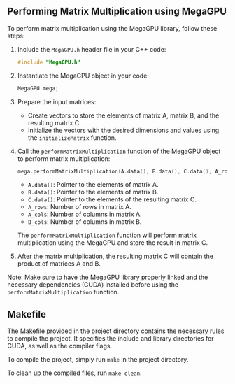 ## Performing Matrix Multiplication using MegaGPU

To perform matrix multiplication using the MegaGPU library, follow these steps:

1. Include the `MegaGPU.h` header file in your C++ code:
   ```cpp
   #include "MegaGPU.h"
   ```

2. Instantiate the MegaGPU object in your code:
   ```cpp
   MegaGPU mega;
   ```

3. Prepare the input matrices:
   - Create vectors to store the elements of matrix A, matrix B, and the resulting matrix C.
   - Initialize the vectors with the desired dimensions and values using the `initializeMatrix` function.

4. Call the `performMatrixMultiplication` function of the MegaGPU object to perform matrix multiplication:
   ```cpp
   mega.performMatrixMultiplication(A.data(), B.data(), C.data(), A_rows, A_cols, B_cols);
   ```
   - `A.data()`: Pointer to the elements of matrix A.
   - `B.data()`: Pointer to the elements of matrix B.
   - `C.data()`: Pointer to the elements of the resulting matrix C.
   - `A_rows`: Number of rows in matrix A.
   - `A_cols`: Number of columns in matrix A.
   - `B_cols`: Number of columns in matrix B.

   The `performMatrixMultiplication` function will perform matrix multiplication using the MegaGPU and store the result in matrix C.

5. After the matrix multiplication, the resulting matrix C will contain the product of matrices A and B.

Note: Make sure to have the MegaGPU library properly linked and the necessary dependencies (CUDA) installed before using the `performMatrixMultiplication` function.

## Makefile

The Makefile provided in the project directory contains the necessary rules to compile the project. It specifies the include and library directories for CUDA, as well as the compiler flags.

To compile the project, simply run `make` in the project directory.

To clean up the compiled files, run `make clean`.